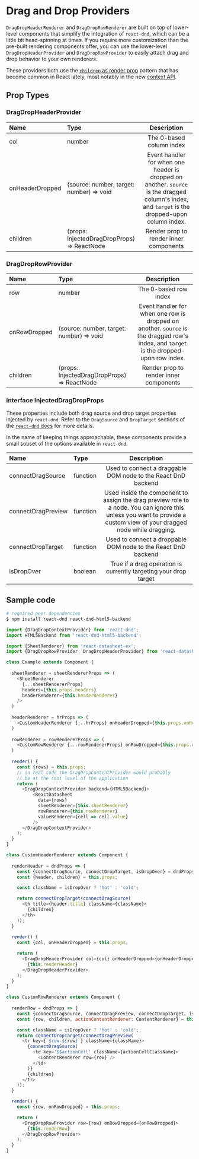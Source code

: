 # Drag and Drop Providers

`DragDropHeaderRenderer` and `DragDropRowRenderer` are built on top of
lower-level components that simplify the integration of `react-dnd`, which 
can be a little bit head-spinning at times. If you require more customization 
than the pre-built rendering components offer, you can use the lower-level 
`DragDropHeaderProvider` and `DragDropRowProvider` to easily attach drag and drop
behavior to your own renderers.

These providers both use the [`children` as render prop](https://reactjs.org/docs/render-props.html#using-props-other-than-render)
pattern that has become common in React lately, most notably in the new 
[context API](https://reactjs.org/docs/context.html#consumer).

<!-- STORY -->

## Prop Types

### DragDropHeaderProvider

Name | Type | Description
:--- | :--- | :---:
col             | number          | The 0-based column index
onHeaderDropped | (source: number, target: number) => void | Event handler for when one header is dropped on another. `source` is the dragged column's index, and `target` is the dropped-upon column index.
children        | (props: InjectedDragDropProps) => ReactNode | Render prop to render inner components


### DragDropRowProvider

Name | Type | Description
:--- | :--- | :---:
row          | number          | The 0-based row index
onRowDropped | (source: number, target: number) => void | Event handler for when one row is dropped on another. `source` is the dragged row's index, and `target` is the dropped-upon row index.
children     | (props: InjectedDragDropProps) => ReactNode | Render prop to render inner components


### interface InjectedDragDropProps

These properties include both drag source and drop target properties injected
by `react-dnd`. Refer to the `DragSource` and `DropTarget` sections of the 
[`react-dnd` docs](http://react-dnd.github.io/react-dnd/docs-overview.html)
for more details.

In the name of keeping things approachable, these components provide a small subset 
of the options available in `react-dnd`.


Name | Type | Description
:--- | :--- | :---:
connectDragSource  | function | Used to connect a draggable DOM node to the React DnD backend
connectDragPreview | function | Used inside the component to assign the drag preview role to a node. You can ignore this unless you want to provide a custom view of your dragged node while dragging.
connectDropTarget  | function | Used to connect a droppable DOM node to the React DnD backend
isDropOver         | boolean  | True if a drag operation is currently targeting your drop target  


## Sample code

```bash
# required peer dependencies
$ npm install react-dnd react-dnd-html5-backend
```


```js
import {DragDropContextProvider} from 'react-dnd';
import HTML5Backend from 'react-dnd-html5-backend';

import {SheetRenderer} from 'react-datasheet-ex';
import {DragDropRowProvider, DragDropHeaderProvider} from 'react-datasheet-ex/drag-drop';
```

```js
class Example extends Component {
  
  sheetRenderer = sheetRendererProps => (
    <SheetRenderer
      {...sheetRendererProps}
      headers={this.props.headers}
      headerRenderer={this.headerRenderer} 
    />
  )
  
  headerRenderer = hrProps => (
    <CustomHeaderRenderer {...hrProps} onHeaderDropped={this.props.onHeaderDropped}/>
  )
  
  rowRenderer = rowRendererProps => (
    <CustomRowRenderer {...rowRendererProps} onRowDropped={this.props.onRowDropped} />
  )
  
  render() {
    const {rows} = this.props;
    // in real code the DragDropContentProvider would probably
    // be at the root level of the application
    return (
      <DragDropContextProvider backend={HTML5Backend}>
          <ReactDatasheet
            data={rows}
            sheetRenderer={this.sheetRenderer}
            rowRenderer={this.rowRenderer}
            valueRenderer={cell => cell.value}
          />
      </DragDropContextProvider>
    );
  }
}
```

```js
class CustomHeaderRenderer extends Component {
  
  renderHeader = dndProps => {
    const {connectDragSource, connectDropTarget, isDropOver} = dndProps;
    const {header, children} = this.props;

    const className = isDropOver ? 'hot' : 'cold';

    return connectDropTarget(connectDragSource(
      <th title={header.title} className={className}>
        {children}
      </th>
    ));    
  }
  
  render() {
    const {col, onHeaderDropped} = this.props;

    return (
      <DragDropHeaderProvider col={col} onHeaderDropped={onHeaderDropped}>
        {this.renderHeader}
      </DragDropHeaderProvider>
    );
  }
}
```

```js
class CustomRowRenderer extends Component {
  
  renderRow = dndProps => {
    const {connectDragSource, connectDragPreview, connectDropTarget, isDropOver} = dndProps;
    const {row, children, actionContentRenderer: ContentRenderer} = this.props;

    const className = isDropOver ? 'hot' : 'cold';;
    return connectDropTarget(connectDragPreview(
      <tr key={`$row-${row}`} className={className}>
        {connectDragSource(
          <td key='$$actionCell' className={actionCellClassName}>
            <ContentRenderer row={row} />
          </td>
        )}
        {children}
      </tr>
    ));
  }

  render() {
    const {row, onRowDropped} = this.props;

    return (
      <DragDropRowProvider row={row} onRowDropped={onRowDropped}>
        {this.renderRow}
      </DragDropRowProvider>
    );
  }
}
```